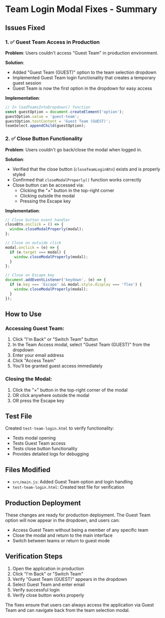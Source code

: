 # Team Login Modal Fixes - Summary

## Issues Fixed

### 1. ✅ Guest Team Access in Production
**Problem**: Users couldn't access "Guest Team" in production environment.

**Solution**: 
- Added "Guest Team (GUEST)" option to the team selection dropdown
- Implemented Guest Team login functionality that creates a temporary guest session
- Guest Team is now the first option in the dropdown for easy access

**Implementation**:
```javascript
// In loadTeamsIntoDropdown() function
const guestOption = document.createElement('option');
guestOption.value = 'guest-team';
guestOption.textContent = 'Guest Team (GUEST)';
teamSelect.appendChild(guestOption);
```

### 2. ✅ Close Button Functionality
**Problem**: Users couldn't go back/close the modal when logged in.

**Solution**: 
- Verified that the close button (`closeTeamLoginBtn`) exists and is properly styled
- Confirmed that `closeModalProperly()` function works correctly
- Close button can be accessed via:
  - Clicking the "×" button in the top-right corner
  - Clicking outside the modal
  - Pressing the Escape key

**Implementation**:
```javascript
// Close button event handler
closeBtn.onclick = () => {
  window.closeModalProperly(modal);
};

// Close on outside click
modal.onclick = (e) => {
  if (e.target === modal) {
    window.closeModalProperly(modal);
  }
};

// Close on Escape key
document.addEventListener('keydown', (e) => {
  if (e.key === 'Escape' && modal.style.display === 'flex') {
    window.closeModalProperly(modal);
  }
});
```

## How to Use

### Accessing Guest Team:
1. Click "I'm Back" or "Switch Team" button
2. In the Team Access modal, select "Guest Team (GUEST)" from the dropdown
3. Enter your email address
4. Click "Access Team"
5. You'll be granted guest access immediately

### Closing the Modal:
1. Click the "×" button in the top-right corner of the modal
2. OR click anywhere outside the modal
3. OR press the Escape key

## Test File
Created `test-team-login.html` to verify functionality:
- Tests modal opening
- Tests Guest Team access
- Tests close button functionality
- Provides detailed logs for debugging

## Files Modified
- `src/main.js`: Added Guest Team option and login handling
- `test-team-login.html`: Created test file for verification

## Production Deployment
These changes are ready for production deployment. The Guest Team option will now appear in the dropdown, and users can:
- Access Guest Team without being a member of any specific team
- Close the modal and return to the main interface
- Switch between teams or return to guest mode

## Verification Steps
1. Open the application in production
2. Click "I'm Back" or "Switch Team"
3. Verify "Guest Team (GUEST)" appears in the dropdown
4. Select Guest Team and enter email
5. Verify successful login
6. Verify close button works properly

The fixes ensure that users can always access the application via Guest Team and can navigate back from the team selection modal. 